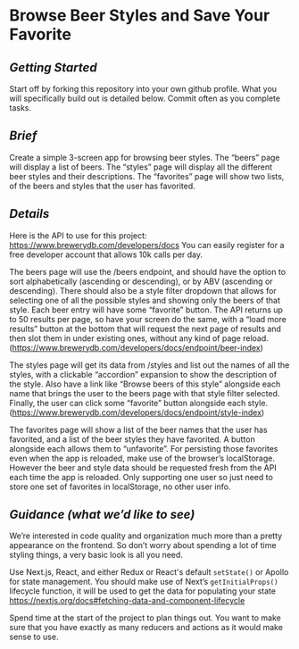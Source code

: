 # Browse Beer Styles and Save Your Favorite

## *Getting Started*
Start off by forking this repository into your own github profile. What you will specifically build out is detailed below. Commit often as you complete tasks.

## *Brief*
Create a simple 3-screen app for browsing beer styles. The “beers” page will display a list of beers. The “styles” page will display all the different beer styles and their descriptions. The “favorites” page will show two lists, of the beers and styles that the user has favorited.


 ## *Details*
Here is the API to use for this project: https://www.brewerydb.com/developers/docs You can easily register for a free developer account that allows 10k calls per day.

The beers page will use the /beers endpoint, and should have the option to sort alphabetically (ascending or descending), or by ABV (ascending or descending). There should also be a style filter dropdown that allows for selecting one of all the possible styles and showing only the beers of that style. Each beer entry will have some “favorite” button. The API returns up to 50 results per page, so have your screen do the same, with a “load more results” button at the bottom that will request the next page of results and then slot them in under existing ones, without any kind of page reload. (https://www.brewerydb.com/developers/docs/endpoint/beer-index)

The styles page will get its data from /styles and list out the names of all the styles, with a clickable “accordion” expansion to show the description of the style. Also have a link like “Browse beers of this style” alongside each name that brings the user to the beers page with that style filter selected. Finally, the user can click some “favorite” button alongside each style. (https://www.brewerydb.com/developers/docs/endpoint/style-index)

The favorites page will show a list of the beer names that the user has favorited, and a list of the beer styles they have favorited. A button alongside each allows them to “unfavorite”. For persisting those favorites even when the app is reloaded, make use of the browser’s localStorage. However the beer and style data should be requested fresh from the API each time the app is reloaded. Only supporting one user so just need to store one set of favorites in localStorage, no other user info.


 ## *Guidance (what we’d like to see)*
We’re interested in code quality and organization much more than a pretty appearance on the frontend. So don’t worry about spending a lot of time styling things, a very basic look is all you need.

Use Next.js, React, and either Redux or React's default `setState()` or Apollo for state management. You should make use of Next’s `getInitialProps()` lifecycle function, it will be used to get the data for populating your state https://nextjs.org/docs#fetching-data-and-component-lifecycle

Spend time at the start of the project to plan things out. You want to make sure that you have exactly as many reducers and actions as it would make sense to use.
